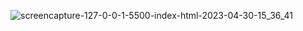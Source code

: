 ![screencapture-127-0-0-1-5500-index-html-2023-04-30-15_36_41](https://user-images.githubusercontent.com/121231314/235347409-2b0e059d-caf9-4a0b-9ea3-92393d8d2c64.png)
